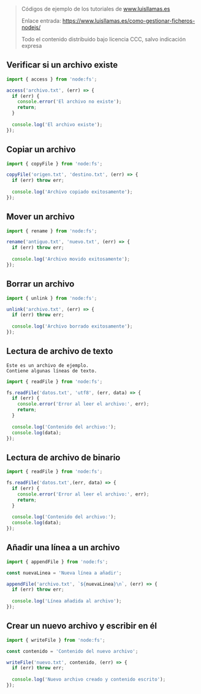 > Códigos de ejemplo de los tutoriales de www.luisllamas.es
>
> Enlace entrada: https://www.luisllamas.es/como-gestionar-ficheros-nodejs/
>
> Todo el contenido distribuido bajo licencia CCC, salvo indicación expresa

## Verificar si un archivo existe
```javascript
import { access } from 'node:fs';

access('archivo.txt', (err) => {
  if (err) {
    console.error('El archivo no existe');
    return;
  }
  
  console.log('El archivo existe');
});
```


## Copiar un archivo
```javascript
import { copyFile } from 'node:fs';

copyFile('origen.txt', 'destino.txt', (err) => {
  if (err) throw err;
  
  console.log('Archivo copiado exitosamente');
});
```


## Mover un archivo
```javascript
import { rename } from 'node:fs';

rename('antiguo.txt', 'nuevo.txt', (err) => {
  if (err) throw err;
  
  console.log('Archivo movido exitosamente');
});
```


## Borrar un archivo
```javascript
import { unlink } from 'node:fs';

unlink('archivo.txt', (err) => {
  if (err) throw err;
  
  console.log('Archivo borrado exitosamente');
});
```


## Lectura de archivo de texto
```
Este es un archivo de ejemplo.
Contiene algunas líneas de texto.
```

```javascript
import { readFile } from 'node:fs';

fs.readFile('datos.txt', 'utf8', (err, data) => {
  if (err) {
    console.error('Error al leer el archivo:', err);
    return;
  }
  
  console.log('Contenido del archivo:');
  console.log(data);
});
```


## Lectura de archivo de binario
```javascript
import { readFile } from 'node:fs';

fs.readFile('datos.txt',(err, data) => {
  if (err) {
    console.error('Error al leer el archivo:', err);
    return;
  }
  
  console.log('Contenido del archivo:');
  console.log(data);
});
```


## Añadir una línea a un archivo
```javascript
import { appendFile } from 'node:fs';

const nuevaLinea = 'Nueva línea a añadir';

appendFile('archivo.txt', `${nuevaLinea}\n`, (err) => {
  if (err) throw err;
  
  console.log('Línea añadida al archivo');
});
```


## Crear un nuevo archivo y escribir en él
```javascript
import { writeFile } from 'node:fs';

const contenido = 'Contenido del nuevo archivo';

writeFile('nuevo.txt', contenido, (err) => {
  if (err) throw err;
  
  console.log('Nuevo archivo creado y contenido escrito');
});
```


